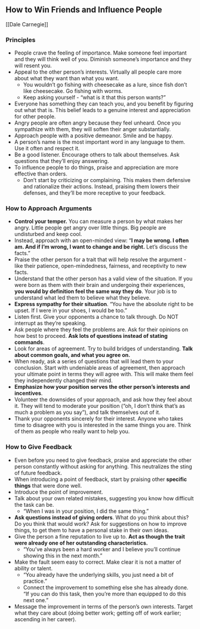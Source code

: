 ## How to Win Friends and Influence People
[[Dale Carnegie]]

### Principles

-   People crave the feeling of importance. Make someone feel important and they will think well of you. Diminish someone’s importance and they will resent you.
-   Appeal to the other person’s interests. Virtually all people care more about what they want than what you want.
    -   You wouldn’t go fishing with cheesecake as a lure, since fish don’t like cheesecake. Go fishing with worms.
    -   Keep asking yourself - “what is it that this person wants?”
-   Everyone has something they can teach you, and you benefit by figuring out what that is. This belief leads to a genuine interest and appreciation for other people.
-   Angry people are often angry because they feel unheard. Once you sympathize with them, they will soften their anger substantially.
-   Approach people with a positive demeanor. Smile and be happy.
-   A person’s name is the most important word in any language to them. Use it often and respect it.
-   Be a good listener. Encourage others to talk about themselves. Ask questions that they’ll enjoy answering.
-   To influence people to do things, praise and appreciation are more effective than orders.
    -   Don’t start by criticizing or complaining. This makes them defensive and rationalize their actions. Instead, praising them lowers their defenses, and they’ll be more receptive to your feedback.

### How to Approach Arguments

-   **Control your temper.** You can measure a person by what makes her angry. Little people get angry over little things. Big people are undisturbed and keep cool.
-   Instead, approach with an open-minded view: “**I may be wrong. I often am. And if I’m wrong, I want to change and be right.** Let’s discuss the facts.”
-   Praise the other person for a trait that will help resolve the argument - like their patience, open-mindedness, fairness, and receptivity to new facts.
-   Understand that the other person has a valid view of the situation. If you were born as them with their brain and undergoing their experiences, **you would by definition feel the same way they do**. Your job is to understand what led them to believe what they believe.
-   **Express sympathy for their situation**. “You have the absolute right to be upset. If I were in your shoes, I would be too.”
-   Listen first. Give your opponents a chance to talk through. Do NOT interrupt as they’re speaking.
-   Ask people where they feel the problems are. Ask for their opinions on how best to proceed. **Ask lots of questions instead of stating commands**.
-   Look for areas of agreement. Try to build bridges of understanding. **Talk about common goals, and what you agree on.**
-   When ready, ask a series of questions that will lead them to your conclusion. Start with undeniable areas of agreement, then approach your ultimate point in terms they will agree with. This will make them feel they independently changed their mind.
-   **Emphasize how your position serves the other person’s interests and incentives**.
-   Volunteer the downsides of your approach, and ask how they feel about it. They will tend to moderate your position (“oh, I don’t think that’s as much a problem as you say”), and talk themselves out of it.
-   Thank your opponents sincerely for their interest. Anyone who takes time to disagree with you is interested in the same things you are. Think of them as people who really want to help you.

### How to Give Feedback

-   Even before you need to give feedback, praise and appreciate the other person constantly without asking for anything. This neutralizes the sting of future feedback.
-   When introducing a point of feedback, start by praising other **specific things** that were done well.
-   Introduce the point of improvement.
-   Talk about your own related mistakes, suggesting you know how difficult the task can be.
    -   “When I was in your position, I did the same thing.”
-   **Ask questions instead of giving orders**. What do you think about this? Do you think that would work? Ask for suggestions on how to improve things, to get them to have a personal stake in their own ideas.
-   Give the person a fine reputation to live up to. **Act as though the trait were already one of her outstanding characteristics.**
    -   “You’ve always been a hard worker and I believe you’ll continue showing this in the next month.”
-   Make the fault seem easy to correct. Make clear it is not a matter of ability or talent.
    -   “You already have the underlying skills, you just need a bit of practice.”
    -   Connect the improvement to something else she has already done. “If you can do this task, then you’re more than equipped to do this next one.”
-   Message the improvement in terms of the person’s own interests. Target what they care about (doing better work; getting off of work earlier; ascending in her career).